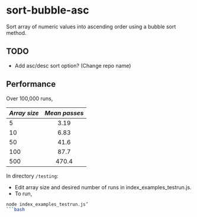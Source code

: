 sort-bubble-asc
===============

Sort array of numeric values into ascending order using a bubble sort method.

## TODO
+ Add asc/desc sort option? (Change repo name)

## Performance

Over 100,000 runs, 

| *Array size*	| *Mean passes* |
| --------------| :------------:|
| 5             | 3.19          |
| 10            | 6.83          |
| 50            | 41.6          |
| 100           | 87.7          |
| 500           | 470.4         |

In directory `/testing`:

+ Edit array size and desired number of runs in index_examples_testrun.js.
+ To run,
```bash
node index_examples_testrun.js’
```bash